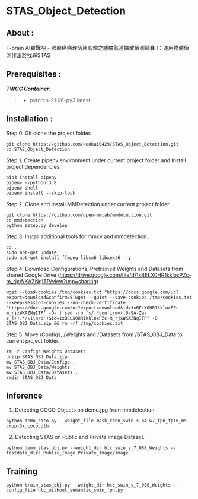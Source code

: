 # STAS_Object_Detection

## About :

T-brain AI實戰吧 - 肺腺癌病理切片影像之腫瘤氣道擴散偵測競賽 I：運用物體偵測作法於找尋STAS

## Prerequisites : 

***TWCC Container:***
> - pytorch-21.06-py3:latest

## Installation : 

Step 0. Git clone the project folder.
```
git clone https://github.com/kuokai0429/STAS_Object_Detection.git
cd STAS_Object_Detection
```

Step 1. Create pipenv environment under current project folder and Install project dependencies.
```
pip3 install pipenv
pipenv --python 3.8
pipenv shell
pipenv install --skip-lock
```

Step 2. Clone and Install MMDetection under current project folder.
```
git clone https://github.com/open-mmlab/mmdetection.git
cd mmdetection
python setup.py develop
```

Step 3. Install additional tools for mmcv and mmdetection.
```
cd ..
sudo apt-get update
sudo apt-get install ffmpeg libsm6 libxext6  -y
```

Step 4. Download Configurations, Pretrained Weights and Datasets from shared Google Drive (https://drive.google.com/file/d/1xBELX0HR1kkloxPZc-m_rjxWKAZNqITP/view?usp=sharing)
```
wget --load-cookies /tmp/cookies.txt "https://docs.google.com/uc?export=download&confirm=$(wget --quiet --save-cookies /tmp/cookies.txt --keep-session-cookies --no-check-certificate 'https://docs.google.com/uc?export=download&id=1xBELX0HR1kkloxPZc-m_rjxWKAZNqITP' -O- | sed -rn 's/.*confirm=([0-9A-Za-z_]+).*/\1\n/p')&id=1xBELX0HR1kkloxPZc-m_rjxWKAZNqITP" -O STAS_OBJ_Data.zip && rm -rf /tmp/cookies.txt
```

Step 5. Move /Configs, /Weights and /Datasets from /STAS_OBJ_Data to current project folder.
```
rm -r Configs Weights Datasets
unzip STAS_OBJ_Data.zip
mv STAS_OBJ_Data/Configs .
mv STAS_OBJ_Data/Weights .
mv STAS_OBJ_Data/Datasets .
rmdir STAS_OBJ_Data
```

## Inference

1. Detecting COCO Objects on demo.jpg from mmdetection.
```
python demo_coco.py --weight_file mask_rcnn_swin-s-p4-w7_fpn_fp16_ms-crop-3x_coco.pth
```

2. Detecting STAS on Public and Private image Dataset.
```
python demo_stas_obj.py --weight_dir htc_swin_s_7_088_Weights --testdata_dirs Public_Image Private_Image/Image
```

## Training

```
python train_stas_obj.py --weight_dir htc_swin_s_7_088_Weights --config_file htc_without_semantic_swin_fpn.py
```
